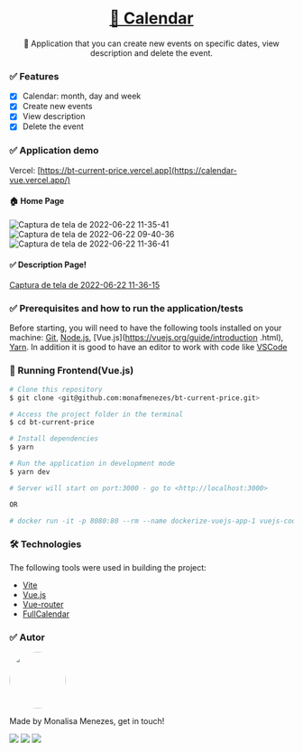 
<h1 align="center">
    <a href="https://calendar-vue.vercel.app/">🔗 Calendar </a>
</h1>
<p align="center">🚀 Application that you can create new events on specific dates, view description and delete the event.</p>

### ✅ Features

- [x] Calendar: month, day and week
- [x] Create new events
- [x] View description 
- [x] Delete the event

### ✅ Application demo

Vercel: [https://bt-current-price.vercel.app](https://calendar-vue.vercel.app/)

#### 🏠 Home Page

![Captura de tela de 2022-06-22 11-35-41](https://user-images.githubusercontent.com/85262397/175056792-36332238-7d3e-4f00-b64d-df2d3d06e408.png)
![Captura de tela de 2022-06-22 09-40-36](https://user-images.githubusercontent.com/85262397/175056997-59115a16-6dd8-47fa-beda-6d3bd5f2a5c8.png)
![Captura de tela de 2022-06-22 11-36-41](https://user-images.githubusercontent.com/85262397/175057084-f74c2a90-2834-47f4-8a90-e8a724696b44.png)

#### ✅ Description Page!
[Captura de tela de 2022-06-22 11-36-15](https://user-images.githubusercontent.com/85262397/175057323-a74396ab-beba-48ee-a9fc-a66a90fdb143.png)

### ✅ Prerequisites and how to run the application/tests

Before starting, you will need to have the following tools installed on your machine:
[Git](https://git-scm.com), [Node.js](https://nodejs.org/en/), [Vue.js](https://vuejs.org/guide/introduction .html), [Yarn](https://classic.yarnpkg.com/en/docs/install#debian-stable).
In addition it is good to have an editor to work with code like [VSCode](https://code.visualstudio.com/)

### 🎲 Running Frontend(Vue.js)

```bash
# Clone this repository
$ git clone <git@github.com:monafmenezes/bt-current-price.git>

# Access the project folder in the terminal
$ cd bt-current-price

# Install dependencies
$ yarn

# Run the application in development mode
$ yarn dev

# Server will start on port:3000 - go to <http://localhost:3000>

OR

# docker run -it -p 8080:80 --rm --name dockerize-vuejs-app-1 vuejs-cookbook/dockerize-vuejs-app
```

### 🛠 Technologies

The following tools were used in building the project:

- [Vite](https://vitejs.dev/guide/#scaffolding-your-first-vite-project)
- [Vue.js](https://vuejs.org/guide/introduction.html)
- [Vue-router](https://router.vuejs.org/installation.html)
- [FullCalendar](https://fullcalendar.io/docs/vue)

### ✅ Autor
<img style="border-radius: 50%;" src="https://github.com/monafmenezes.png" width="100px;" alt=""/>

Made by Monalisa Menezes, get in touch!
<div>
<a href = "mailto:psimonafmenezes@gmail.com"><img src="https://img.shields.io/badge/-Gmail-%23333?style=for-the-badge&logo=gmail&logoColor=white" target="_blank"></a>
    <a href="https://www.linkedin.com/in/monalisafmenezes" target="_blank"><img src="https://img.shields.io/badge/-LinkedIn-%230077B5?style=for-the-badge&logo=linkedin&logoColor=white" target="_blank"></a> 
    <a href="https://twitter.com/monafmenezes" target="_blank"><img src="https://img.shields.io/badge/Twitter-1DA1F2?style=for-the-badge&logo=twitter&logoColor=white" target="_blank"></a> 
 </div>
